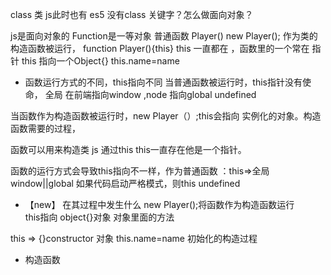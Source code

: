 class 类 js此时也有
es5 没有class 关键字？怎么做面向对象？

js是面向对象的  Function是一等对象
普通函数 Player()
new Player(); 作为类的构造函数被运行，
function Player(){this}
this 一直都在 ，函数里的一个常在  指针
this 指向一个Object{} this.name=name

- 函数运行方式的不同，this指向不同
 当普通函数被运行时，this指针没有使命， 全局 在前端指向window ,node 指向global undefined

 当函数作为构造函数被运行时，new Player（）;this会指向 实例化的对象。构造函数需要的过程，

 函数可以用来构造类 js 通过this  this一直存在他是一个指针。

  函数的运行方式会导致this指向不一样，作为普通函数 ：this=>全局window||global
   如果代码启动严格模式，则this undefined

 - 【new】
  在其过程中发生什么 
  new Player();将函数作为构造函数运行  
    this指向 object{}对象 对象里面的方法
     
 this => {}constructor   对象
 this.name=name   初始化的构造过程

 - 构造函数